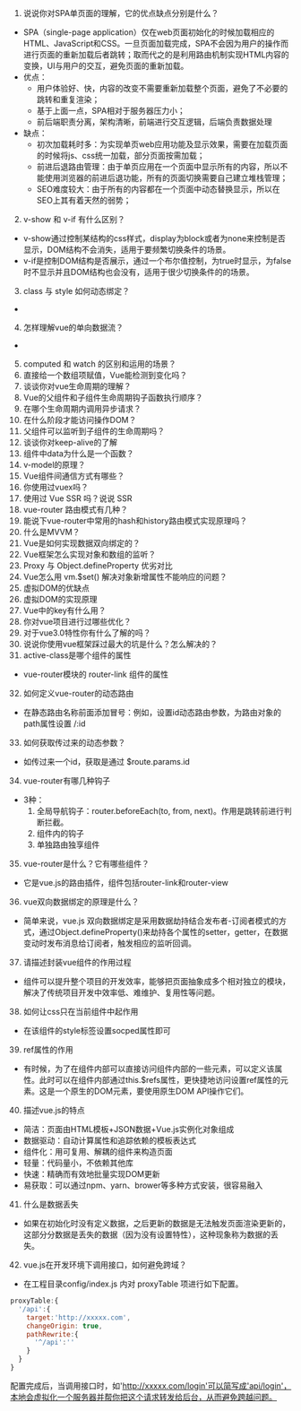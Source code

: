 1. 说说你对SPA单页面的理解，它的优点缺点分别是什么？
  - SPA（single-page application）仅在web页面初始化的时候加载相应的HTML、JavaScript和CSS。一旦页面加载完成，SPA不会因为用户的操作而进行页面的重新加载后者跳转；取而代之的是利用路由机制实现HTML内容的变换，UI与用户的交互，避免页面的重新加载。
  - 优点：
    - 用户体验好、快，内容的改变不需要重新加载整个页面，避免了不必要的跳转和重复渲染；
    - 基于上面一点，SPA相对于服务器压力小；
    - 前后端职责分离，架构清晰，前端进行交互逻辑，后端负责数据处理
  - 缺点：
    - 初次加载耗时多：为实现单页web应用功能及显示效果，需要在加载页面的时候将js、css统一加载，部分页面按需加载；
    - 前进后退路由管理：由于单页应用在一个页面中显示所有的内容，所以不能使用浏览器的前进后退功能，所有的页面切换需要自己建立堆栈管理；
    - SEO难度较大：由于所有的内容都在一个页面中动态替换显示，所以在SEO上其有着天然的弱势；
2. v-show 和 v-if 有什么区别？
  - v-show通过控制某结构的css样式，display为block或者为none来控制是否显示，DOM结构不会消失，适用于要频繁切换条件的场景。
  - v-if是控制DOM结构是否展示，通过一个布尔值控制，为true时显示，为false时不显示并且DOM结构也会没有，适用于很少切换条件的的场景。
3. class 与 style 如何动态绑定？
  - 
4. 怎样理解vue的单向数据流？
  -  
5. computed 和 watch 的区别和运用的场景？
6. 直接给一个数组项赋值，Vue能检测到变化吗？
7. 谈谈你对vue生命周期的理解？
8. Vue的父组件和子组件生命周期钩子函数执行顺序？
9. 在哪个生命周期内调用异步请求？
10. 在什么阶段才能访问操作DOM？
11. 父组件可以监听到子组件的生命周期吗？
12. 谈谈你对keep-alive的了解
13. 组件中data为什么是一个函数？
14. v-model的原理？
15. Vue组件间通信方式有哪些？
16. 你使用过vuex吗？
17. 使用过 Vue SSR 吗？说说 SSR
18. vue-router 路由模式有几种？
19. 能说下vue-router中常用的hash和history路由模式实现原理吗？
20. 什么是MVVM？
21. Vue是如何实现数据双向绑定的？
22. Vue框架怎么实现对象和数组的监听？
23. Proxy 与 Object.defineProperty 优劣对比
24. Vue怎么用 vm.$set() 解决对象新增属性不能响应的问题？
25. 虚拟DOM的优缺点
26. 虚拟DOM的实现原理
27. Vue中的key有什么用？
28. 你对vue项目进行过哪些优化？
29. 对于vue3.0特性你有什么了解的吗？
30. 说说你使用vue框架踩过最大的坑是什么？怎么解决的？
31. active-class是哪个组件的属性
  - vue-router模块的 router-link 组件的属性
32. 如何定义vue-router的动态路由
  - 在静态路由名称前面添加冒号：例如，设置id动态路由参数，为路由对象的path属性设置 /:id
33. 如何获取传过来的动态参数？
  - 如传过来一个id，获取是通过 $route.params.id
34. vue-router有哪几种钩子
  - 3种：
    1. 全局导航钩子：router.beforeEach(to, from, next)。作用是跳转前进行判断拦截。
    2. 组件内的钩子
    3. 单独路由独享组件
35. vue-router是什么？它有哪些组件？
  - 它是vue.js的路由插件，组件包括router-link和router-view
36. vue双向数据绑定的原理是什么？
  - 简单来说，vue.js 双向数据绑定是采用数据劫持结合发布者-订阅者模式的方式，通过Object.defineProperty()来劫持各个属性的setter，getter，在数据变动时发布消息给订阅者，触发相应的监听回调。
37. 请描述封装vue组件的作用过程
  - 组件可以提升整个项目的开发效率，能够把页面抽象成多个相对独立的模块，解决了传统项目开发中效率低、难维护、复用性等问题。
38. 如何让css只在当前组件中起作用
- 在该组件的style标签设置socped属性即可
39. ref属性的作用
  - 有时候，为了在组件内部可以直接访问组件内部的一些元素，可以定义该属性。此时可以在组件内部通过this.$refs属性，更快捷地访问设置ref属性的元素。这是一个原生的DOM元素，要使用原生DOM API操作它们。
40. 描述vue.js的特点
  - 简洁：页面由HTML模板+JSON数据+Vue.js实例化对象组成
  - 数据驱动：自动计算属性和追踪依赖的模板表达式
  - 组件化：用可复用、解耦的组件来构造页面
  - 轻量：代码量小，不依赖其他库
  - 快速：精确而有效地批量实现DOM更新
  - 易获取：可以通过npm、yarn、brower等多种方式安装，很容易融入
41. 什么是数据丢失
  - 如果在初始化时没有定义数据，之后更新的数据是无法触发页面渲染更新的，这部分分数据是丢失的数据（因为没有设置特性），这种现象称为数据的丢失。
42. vue.js在开发环境下调用接口，如何避免跨域？
  - 在工程目录config/index.js 内对 proxyTable 项进行如下配置。
  ```js
  proxyTable:{
    '/api':{
      target:'http://xxxxx.com',
      changeOrigin: true,
      pathRewrite:{
        '^/api':''
      }
    }
  }
  ```
  配置完成后，当调用接口时，如'http://xxxxx.com/login'可以简写成'api/login'，本地会虚拟化一个服务器并帮你把这个请求转发给后台，从而避免跨越问题。